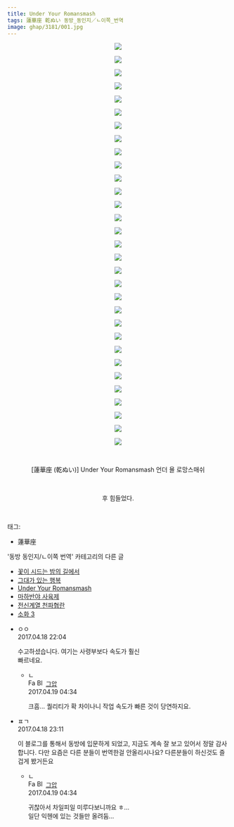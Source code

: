```yaml
---
title: Under Your Romansmash
tags: 蓮華座 乾ぬい 동방_동인지／ㄴ이쪽_번역
image: ghap/3181/001.jpg
---
```

<div class="article">
<p style="text-align: center; clear: none; float: none;"><img src="{{ site.nasurl }}/ghap/3181/001.jpg"/></p>
<p style="text-align: center; clear: none; float: none;"><img src="{{ site.nasurl }}/ghap/3181/002.jpg"/></p>
<p style="text-align: center; clear: none; float: none;"><img src="{{ site.nasurl }}/ghap/3181/003.jpg"/></p>
<p style="text-align: center; clear: none; float: none;"><img src="{{ site.nasurl }}/ghap/3181/004.jpg"/></p>
<p style="text-align: center; clear: none; float: none;"><img src="{{ site.nasurl }}/ghap/3181/005.jpg"/></p>
<p style="text-align: center; clear: none; float: none;"><img src="{{ site.nasurl }}/ghap/3181/006.jpg"/></p>
<p style="text-align: center; clear: none; float: none;"><img src="{{ site.nasurl }}/ghap/3181/007.jpg"/></p>
<p style="text-align: center; clear: none; float: none;"><img src="{{ site.nasurl }}/ghap/3181/008.jpg"/></p>
<p style="text-align: center; clear: none; float: none;"><img src="{{ site.nasurl }}/ghap/3181/009.jpg"/></p>
<p style="text-align: center; clear: none; float: none;"><img src="{{ site.nasurl }}/ghap/3181/010.jpg"/></p>
<p style="text-align: center; clear: none; float: none;"><img src="{{ site.nasurl }}/ghap/3181/011.jpg"/></p>
<p style="text-align: center; clear: none; float: none;"><img src="{{ site.nasurl }}/ghap/3181/012.jpg"/></p>
<p style="text-align: center; clear: none; float: none;"><img src="{{ site.nasurl }}/ghap/3181/013.jpg"/></p>
<p style="text-align: center; clear: none; float: none;"><img src="{{ site.nasurl }}/ghap/3181/014.jpg"/></p>
<p style="text-align: center; clear: none; float: none;"><img src="{{ site.nasurl }}/ghap/3181/015.jpg"/></p>
<p style="text-align: center; clear: none; float: none;"><img src="{{ site.nasurl }}/ghap/3181/016.jpg"/></p>
<p style="text-align: center; clear: none; float: none;"><img src="{{ site.nasurl }}/ghap/3181/017.jpg"/></p>
<p style="text-align: center; clear: none; float: none;"><img src="{{ site.nasurl }}/ghap/3181/018.jpg"/></p>
<p style="text-align: center; clear: none; float: none;"><img src="{{ site.nasurl }}/ghap/3181/019.jpg"/></p>
<p style="text-align: center; clear: none; float: none;"><img src="{{ site.nasurl }}/ghap/3181/020.jpg"/></p>
<p style="text-align: center; clear: none; float: none;"><img src="{{ site.nasurl }}/ghap/3181/021.jpg"/></p>
<p style="text-align: center; clear: none; float: none;"><img src="{{ site.nasurl }}/ghap/3181/022.jpg"/></p>
<p style="text-align: center; clear: none; float: none;"><img src="{{ site.nasurl }}/ghap/3181/023.jpg"/></p>
<p style="text-align: center; clear: none; float: none;"><img src="{{ site.nasurl }}/ghap/3181/024.jpg"/></p>
<p style="text-align: center; clear: none; float: none;"><img src="{{ site.nasurl }}/ghap/3181/025.jpg"/></p>
<p style="text-align: center; clear: none; float: none;"><img src="{{ site.nasurl }}/ghap/3181/026.jpg"/></p>
<p style="text-align: center; clear: none; float: none;"><img src="{{ site.nasurl }}/ghap/3181/027.jpg"/></p>
<p style="text-align: center; clear: none; float: none;"><img src="{{ site.nasurl }}/ghap/3181/028.jpg"/></p>
<p style="text-align: center; clear: none; float: none;"><img src="{{ site.nasurl }}/ghap/3181/029.jpg"/></p>
<p style="text-align: center; clear: none; float: none;"><img src="{{ site.nasurl }}/ghap/3181/030.jpg"/></p>
<p style="text-align: center; clear: none; float: none;"><img src="{{ site.nasurl }}/ghap/3181/031.jpg"/></p>
<p style="text-align: center; clear: none; float: none;"><br/></p>
<p style="text-align: center; clear: none; float: none;">[蓮華座 (乾ぬい)] Under Your Romansmash 언더 욜 로망스매쉬</p>
<p style="text-align: center; clear: none; float: none;"><br/></p>
<p style="text-align: center; clear: none; float: none;">후 힘들었다.</p>
<p><br/></p>
</div><div class="tagTrail">
<p>태그: </p>
<ul>
<li>蓮華座</li>
</ul>
</div><div class="another">
<p>'동방 동인지/ㄴ이쪽 번역' 카테고리의 다른 글</p>
<ul>
<li><a href="/2017-04-22-ghap_3216">꽃이 시드는 밤의 길에서</a></li>
<li><a href="/2017-04-19-ghap_3197">그대가 있는 행복</a></li>
<li><a href="/2017-04-18-ghap_3181">Under Your Romansmash</a></li>
<li><a href="/2017-04-08-ghap_3179">마하반야 사육제</a></li>
<li><a href="/2017-04-05-ghap_3178">전신계열 천파협란</a></li>
<li><a href="/2017-03-27-ghap_3176">소화 3</a></li>
</ul>
</div><div class="cb_module cb_fluid">
<div class="cb_wrt cb_profile">
<div class="comment">
<ul>
<li class="cb_thumb_off" id="comment14968575">
<div class="cb_comment_area">
<div class="cb_info_area">
<div class="cb_section">
<span class="cb_nick_name">ㅇㅇ</span>
</div>
<div class="cb_section">
<span class="cb_date">2017.04.18 22:04 </span>
</div>
</div>
<div class="cb_dsc_comment">
<p class="cb_dsc">
											수고하셨습니다. 여기는 사령부보다 속도가 훨신 <br/>
빠르네요.
										</p>
</div>
<ul>
<li class="cb_thumb_off" id="comment14968827">
<span class="cb_bu_subnode">ㄴ</span>
<div class="cb_comment_area">
<div class="cb_info_area">
<div class="cb_section">
<span class="cb_nick_name"><img alt="Favicon of https://ghaptouhou.tistory.com" height="16" onerror="this.onerror=null;this.parentNode.removeChild(this)" src="https://ghaptouhou.tistory.com/favicon.ico" width="16"/> <img alt="BlogIcon" height="16" onerror="this.parentNode.removeChild(this)" src="https://ghaptouhou.tistory.com/index.gif" width="16"/> <a href="https://ghaptouhou.tistory.com" onclick="return openLinkInNewWindow(this)"> 그압</a><span class="tistoryProfileLayerTrigger" onclick='TistoryProfile.show(event, this, {"title":"\uc800\uae30 \uc774\uac70 \ub098\uc911\uc5d0 \uc218\uc815 \uac00\ub2a5\ud558\ub098\uc694","url":"https:\/\/ghap.tistory.com","nickname":"\uadf8\uc555","items":[]}); return false;'></span></span>
</div>
<div class="cb_section">
<span class="cb_date">2017.04.19 04:34 </span>
</div>
</div>
<div class="cb_dsc_comment">
<p class="cb_dsc">
																크흠... 퀄리티가 확 차이나니 작업 속도가 빠른 것이 당연하지요.
															</p>
</div>
</div>
</li>
</ul>
</div></li>
<li class="cb_thumb_off" id="comment14968632">
<div class="cb_comment_area">
<div class="cb_info_area">
<div class="cb_section">
<span class="cb_nick_name">ㅍㄱ</span>
</div>
<div class="cb_section">
<span class="cb_date">2017.04.18 23:11 </span>
</div>
</div>
<div class="cb_dsc_comment">
<p class="cb_dsc">
											이 블로그를 통해서 동방에 입문하게 되었고, 지금도 계속 잘 보고 있어서 정말 감사합니다. 다만 요즘은 다른 분들이 번역한걸 안올리시나요? 다른분들이 하신것도 즐겁게 봤거든요
										</p>
</div>
<ul>
<li class="cb_thumb_off" id="comment14968826">
<span class="cb_bu_subnode">ㄴ</span>
<div class="cb_comment_area">
<div class="cb_info_area">
<div class="cb_section">
<span class="cb_nick_name"><img alt="Favicon of https://ghaptouhou.tistory.com" height="16" onerror="this.onerror=null;this.parentNode.removeChild(this)" src="https://ghaptouhou.tistory.com/favicon.ico" width="16"/> <img alt="BlogIcon" height="16" onerror="this.parentNode.removeChild(this)" src="https://ghaptouhou.tistory.com/index.gif" width="16"/> <a href="https://ghaptouhou.tistory.com" onclick="return openLinkInNewWindow(this)"> 그압</a><span class="tistoryProfileLayerTrigger" onclick='TistoryProfile.show(event, this, {"title":"\uc800\uae30 \uc774\uac70 \ub098\uc911\uc5d0 \uc218\uc815 \uac00\ub2a5\ud558\ub098\uc694","url":"https:\/\/ghap.tistory.com","nickname":"\uadf8\uc555","items":[]}); return false;'></span></span>
</div>
<div class="cb_section">
<span class="cb_date">2017.04.19 04:34 </span>
</div>
</div>
<div class="cb_dsc_comment">
<p class="cb_dsc">
																귀찮아서 차일피일 미루다보니까요 ㅎ...<br/>
일단 익헨에 있는 것들만 올려둠...
															</p>
</div>
</div>
</li>
</ul>
</div></li>
</ul>
</div>
</div><!-- commentList close -->
</div>